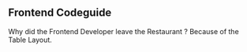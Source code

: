 ## Frontend Codeguide
Why did the Frontend Developer leave the Restaurant ? 
Because of the Table Layout. 
